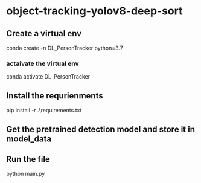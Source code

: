 # object-tracking-yolov8-deep-sort

## Create a virtual env
conda create -n DL_PersonTracker python=3.7

### actaivate the virtual env
conda activate DL_PersonTracker

## Install the requrienments
pip install -r .\requirements.txt

## Get the pretrained detection model and store it in model_data

## Run the file
python main.py
